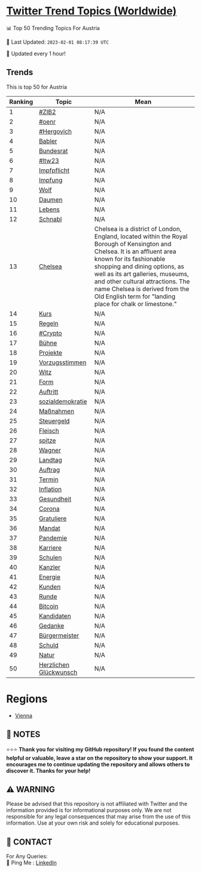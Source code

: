 [Twitter Trend Topics (Worldwide)](https://github.com/ErcinDedeoglu/Twitter-Trend-Topics)
==========


📊 Top 50 Trending Topics For Austria

📆 Last Updated: `2023-02-01 08:17:39 UTC`

🔧 Updated every 1 hour!


## Trends

This is top 50 for Austria

| Ranking | Topic | Mean |
| ------- | ------------ | ------------ |
| 1 | [#ZIB2](http://twitter.com/search?q=%23ZIB2) | N/A |
| 2 | [#oenr](http://twitter.com/search?q=%23oenr) | N/A |
| 3 | [#Hergovich](http://twitter.com/search?q=%23Hergovich) | N/A |
| 4 | [Babler](http://twitter.com/search?q=Babler) | N/A |
| 5 | [Bundesrat](http://twitter.com/search?q=Bundesrat) | N/A |
| 6 | [#ltw23](http://twitter.com/search?q=%23ltw23) | N/A |
| 7 | [Impfpflicht](http://twitter.com/search?q=Impfpflicht) | N/A |
| 8 | [Impfung](http://twitter.com/search?q=Impfung) | N/A |
| 9 | [Wolf](http://twitter.com/search?q=Wolf) | N/A |
| 10 | [Daumen](http://twitter.com/search?q=Daumen) | N/A |
| 11 | [Lebens](http://twitter.com/search?q=Lebens) | N/A |
| 12 | [Schnabl](http://twitter.com/search?q=Schnabl) | N/A |
| 13 | [Chelsea](http://twitter.com/search?q=Chelsea) | Chelsea is a district of London, England, located within the Royal Borough of Kensington and Chelsea. It is an affluent area known for its fashionable shopping and dining options, as well as its art galleries, museums, and other cultural attractions. The name Chelsea is derived from the Old English term for "landing place for chalk or limestone." |
| 14 | [Kurs](http://twitter.com/search?q=Kurs) | N/A |
| 15 | [Regeln](http://twitter.com/search?q=Regeln) | N/A |
| 16 | [#Crypto](http://twitter.com/search?q=%23Crypto) | N/A |
| 17 | [Bühne](http://twitter.com/search?q=B%c3%bchne) | N/A |
| 18 | [Projekte](http://twitter.com/search?q=Projekte) | N/A |
| 19 | [Vorzugsstimmen](http://twitter.com/search?q=Vorzugsstimmen) | N/A |
| 20 | [Witz](http://twitter.com/search?q=Witz) | N/A |
| 21 | [Form](http://twitter.com/search?q=Form) | N/A |
| 22 | [Auftritt](http://twitter.com/search?q=Auftritt) | N/A |
| 23 | [sozialdemokratie](http://twitter.com/search?q=sozialdemokratie) | N/A |
| 24 | [Maßnahmen](http://twitter.com/search?q=Ma%c3%9fnahmen) | N/A |
| 25 | [Steuergeld](http://twitter.com/search?q=Steuergeld) | N/A |
| 26 | [Fleisch](http://twitter.com/search?q=Fleisch) | N/A |
| 27 | [spitze](http://twitter.com/search?q=spitze) | N/A |
| 28 | [Wagner](http://twitter.com/search?q=Wagner) | N/A |
| 29 | [Landtag](http://twitter.com/search?q=Landtag) | N/A |
| 30 | [Auftrag](http://twitter.com/search?q=Auftrag) | N/A |
| 31 | [Termin](http://twitter.com/search?q=Termin) | N/A |
| 32 | [Inflation](http://twitter.com/search?q=Inflation) | N/A |
| 33 | [Gesundheit](http://twitter.com/search?q=Gesundheit) | N/A |
| 34 | [Corona](http://twitter.com/search?q=Corona) | N/A |
| 35 | [Gratuliere](http://twitter.com/search?q=Gratuliere) | N/A |
| 36 | [Mandat](http://twitter.com/search?q=Mandat) | N/A |
| 37 | [Pandemie](http://twitter.com/search?q=Pandemie) | N/A |
| 38 | [Karriere](http://twitter.com/search?q=Karriere) | N/A |
| 39 | [Schulen](http://twitter.com/search?q=Schulen) | N/A |
| 40 | [Kanzler](http://twitter.com/search?q=Kanzler) | N/A |
| 41 | [Energie](http://twitter.com/search?q=Energie) | N/A |
| 42 | [Kunden](http://twitter.com/search?q=Kunden) | N/A |
| 43 | [Runde](http://twitter.com/search?q=Runde) | N/A |
| 44 | [Bitcoin](http://twitter.com/search?q=Bitcoin) | N/A |
| 45 | [Kandidaten](http://twitter.com/search?q=Kandidaten) | N/A |
| 46 | [Gedanke](http://twitter.com/search?q=Gedanke) | N/A |
| 47 | [Bürgermeister](http://twitter.com/search?q=B%c3%bcrgermeister) | N/A |
| 48 | [Schuld](http://twitter.com/search?q=Schuld) | N/A |
| 49 | [Natur](http://twitter.com/search?q=Natur) | N/A |
| 50 | [Herzlichen Glückwunsch](http://twitter.com/search?q=Herzlichen+Gl%c3%bcckwunsch) | N/A |



# Regions

* [Vienna](</Austria/Vienna.md>)



## 📝 NOTES

⭐⭐⭐ **Thank you for visiting my GitHub repository! If you found the content helpful or valuable, leave a star on the repository to show your support. It encourages me to continue updating the repository and allows others to discover it. Thanks for your help!**


## ⚠️ WARNING

Please be advised that this repository is not affiliated with Twitter and the information provided is for informational purposes only. We are not responsible for any legal consequences that may arise from the use of this information. Use at your own risk and solely for educational purposes.


## 📨 CONTACT

 For Any Queries:  
            🏓 Ping Me : [LinkedIn](https://www.linkedin.com/in/ercindedeoglu/)
